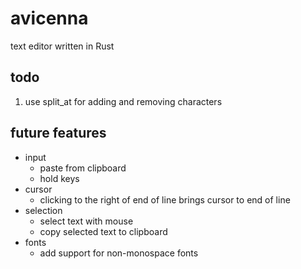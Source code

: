 # avicenna
text editor written in Rust

## todo
1. use split_at for adding and removing characters

## future features
- input
  - paste from clipboard
  - hold keys
- cursor
  - clicking to the right of end of line brings cursor to end of line
- selection
  - select text with mouse
  - copy selected text to clipboard
- fonts
  - add support for non-monospace fonts